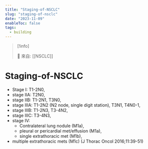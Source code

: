 ```yaml
---
title: "Staging-of-NSCLC"
slug: "staging-of-nsclc"
date: "2023-11-09"
enableToc: false
tags:
  - building
---
```


> [!info]
>
> 🌱 來自: [[NSCLC]]

# Staging-of-NSCLC

- Stage I: T1-2N0,
- stage IIA: T2N0,
- stage IIB: T1-2N1, T3N0,
- stage IIIA: T1-2N2 (N2 node, single digit station), T3N1, T4N0-1,
- stage IIIB: T1-2N3, T3-4N2,
- stage IIIC: T3-4N3,
- stage IV:
  - Contralateral lung nodule (M1a),
  - pleural or pericardial met/effusion (M1a),
  - single extrathoracic met (M1b),
- multiple extrathoracic mets (M1c) (J Thorac Oncol 2016;11:39-51)
